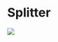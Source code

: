 # Splitter

![](docs/inventory-tools/equipment-list/splitter/81e5bf4a3abfa5a1ee774ee65a7bf25b@resize_w450_nl.webp)